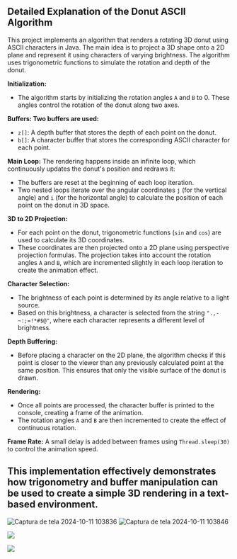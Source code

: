 ## Detailed Explanation of the Donut ASCII Algorithm

This project implements an algorithm that renders a rotating 3D donut using ASCII characters in Java. The main idea is to project a 3D shape onto a 2D plane and represent it using characters of varying brightness. The algorithm uses trigonometric functions to simulate the rotation and depth of the donut.

**Initialization:**
- The algorithm starts by initializing the rotation angles `A` and `B` to 0. These angles control the rotation of the donut along two axes.

**Buffers: Two buffers are used:**
- `z[]`: A depth buffer that stores the depth of each point on the donut.
- `b[]`: A character buffer that stores the corresponding ASCII character for each point.

**Main Loop:** The rendering happens inside an infinite loop, which continuously updates the donut's position and redraws it:

- The buffers are reset at the beginning of each loop iteration.
- Two nested loops iterate over the angular coordinates `j` (for the vertical angle) and `i` (for the horizontal angle) to calculate the position of each point on the donut in 3D space.

**3D to 2D Projection:**

- For each point on the donut, trigonometric functions (`sin` and `cos`) are used to calculate its 3D coordinates.
- These coordinates are then projected onto a 2D plane using perspective projection formulas. The projection takes into account the rotation angles `A` and `B`, which are incremented slightly in each loop iteration to create the animation effect.

**Character Selection:**
- The brightness of each point is determined by its angle relative to a light source.
- Based on this brightness, a character is selected from the string `".,-~:;=!*#$@"`, where each character represents a different level of brightness.

**Depth Buffering:**

- Before placing a character on the 2D plane, the algorithm checks if this point is closer to the viewer than any previously calculated point at the same position. This ensures that only the visible surface of the donut is drawn.

**Rendering:**

- Once all points are processed, the character buffer is printed to the console, creating a frame of the animation.
- The rotation angles `A` and `B` are then incremented to create the effect of continuous rotation.

**Frame Rate:** A small delay is added between frames using `Thread.sleep(30)` to control the animation speed.

## This implementation effectively demonstrates how trigonometry and buffer manipulation can be used to create a simple 3D rendering in a text-based environment.

![Captura de tela 2024-10-11 103836](https://github.com/user-attachments/assets/fdff4d73-63c6-4176-88a4-861705ff81f5)
![Captura de tela 2024-10-11 103846](https://github.com/user-attachments/assets/fa2b2624-5739-4d66-95a5-73a11854d9a1)

  <a href="https://www.youtube.com/@syntaxsavvy-d9t" target="_blank"><img src="https://img.shields.io/badge/YouTube-FF0000?style=for-the-badge&logo=youtube&logoColor=white" target="_blank"></a>

<img src="https://capsule-render.vercel.app/api?type=waving&color=gradient&height=65&section=footer"/>
